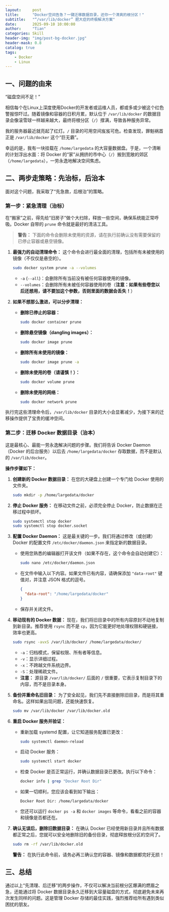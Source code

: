 ```yaml
---
layout:     post
title:      "Docker空间告急？一键迁移数据目录，还你一个清爽的根分区！"
subtitle:   "“/var/lib/docker” 肥大症的终极解决方案"
date:       2025-09-10 10:00:00
author:     "Tian"
categories: Skill
header-img: "img/post-bg-docker.jpg"
header-mask: 0.8
catalog: true
tags:
    - Docker
    - Linux
---
```


## 一、问题的由来

“磁盘空间不足！”

相信每个在Linux上深度使用Docker的开发者或运维人员，都或多或少被这个红色警报惊吓过。随着镜像和容器的日积月累，默认位于 `/var/lib/docker` 的数据目录会像滚雪球一样越来越大，最终将根分区（`/`）撑满，导致各种服务异常。

我的服务器最近就亮起了红灯。`/` 目录的可用空间岌岌可危。检查发现，罪魁祸首正是 `/var/lib/docker` 这个“巨无霸”。

幸运的是，我有一块挂载在 `/home/largedata` 的大容量数据盘。于是，一个清晰的计划浮出水面：将 Docker 的“家”从拥挤的市中心（`/`）搬到宽敞的郊区（`/home/largedata`），一劳永逸地解决空间焦虑。

## 二、两步走策略：先治标，后治本

面对这个问题，我采取了“先急救，后根治”的策略。

### **第一步：紧急清理（治标）**

在“搬家”之前，得先给“旧房子”做个大扫除，释放一些空间，确保系统能正常呼吸。Docker 自带的 `prune` 命令就是最好的清洁工具。

> **警告：** 下面的命令会删除未使用的资源，请在执行前确认没有需要保留的已停止容器或悬空镜像。

1.  **最强力的自动清理命令：**
    这个命令会进行最全面的清理，包括所有未被使用的镜像（不仅仅是悬空的）。

    ```bash
    sudo docker system prune -a --volumes
    ```

    *   `-a` (`--all`)：会删除所有当前没有被任何容器使用的镜像。
    *   `--volumes`：会删除所有未被任何容器使用的卷（**注意：如果有些卷您以后还想用，请不要加这个参数，否则里面的数据会丢失！**）

2.  **如果不想那么激进，可以分步清理：**

    *   **删除已停止的容器：**
        ```bash
        sudo docker container prune
        ```
    *   **删除悬空镜像（dangling images）：**
        ```bash
        sudo docker image prune
        ```
    *   **删除所有未使用的镜像：**
        ```bash
        sudo docker image prune -a
        ```
    *   **删除未使用的卷（请谨慎！）：**
        ```bash
        sudo docker volume prune
        ```
    *   **删除未使用的网络：**
        ```bash
        sudo docker network prune
        ```

执行完这些清理命令后，`/var/lib/docker` 目录的大小会显著减少，为接下来的迁移操作提供了宝贵的缓冲空间。

### **第二步：迁移 Docker 数据目录（治本）**

这是最核心、最能一劳永逸解决问题的步骤。我们将告诉 Docker Daemon（Docker 的后台服务）以后去 `/home/largedata/docker` 存取数据，而不是默认的 `/var/lib/docker`。

**操作步骤如下：**

1.  **创建新的 Docker 数据目录：**
    在您的大硬盘上创建一个专门给 Docker 使用的文件夹。

    ```bash
    sudo mkdir -p /home/largedata/docker
    ```

2.  **停止 Docker 服务：**
    在移动文件之前，必须完全停止 Docker，防止数据在迁移过程中损坏。

    ```bash
    sudo systemctl stop docker
    sudo systemctl stop docker.socket
    ```

3.  **配置 Docker Daemon：**
    这是最关键的一步。我们将通过修改（或创建）Docker 的配置文件 `/etc/docker/daemon.json` 来指定新的数据目录。

    *   使用您熟悉的编辑器打开该文件（如果不存在，这个命令会自动创建它）：
        ```bash
        sudo nano /etc/docker/daemon.json
        ```
    *   在文件中输入以下内容。如果文件已有内容，请确保添加 `"data-root"` 键值对，并注意 JSON 格式的逗号。
        ```json
        {
          "data-root": "/home/largedata/docker"
        }
        ```
    *   保存并关闭文件。

4.  **移动现有的 Docker 数据：**
    现在，我们将旧目录中的所有内容原封不动地复制到新目录。推荐使用 `rsync` 而不是 `cp`，因为它能更好地处理权限和硬链接，效率也更高。

    ```bash
    sudo rsync -avxS /var/lib/docker/ /home/largedata/docker/
    ```

    *   `-a`：归档模式，保留权限、所有者等信息。
    *   `-v`：显示详细过程。
    *   `-x`：不跨越文件系统边界。
    *   `-S`：处理稀疏文件。
    *   **注意：** 源目录 `/var/lib/docker/` 后面的 `/` 很重要，它表示复制目录下的内容，而不是目录本身。

5.  **备份并重命名旧目录：**
    为了安全起见，我们先不直接删除旧目录，而是将其重命名。这样如果出现问题，还能快速恢复。

    ```bash
    sudo mv /var/lib/docker /var/lib/docker.old
    ```

6.  **重启 Docker 服务并验证：**

    *   重新加载 systemd 配置，让它知道服务配置已更改：
        ```bash
        sudo systemctl daemon-reload
        ```
    *   启动 Docker 服务：
        ```bash
        sudo systemctl start docker
        ```
    *   检查 Docker 是否正常运行，并确认数据目录已更改。执行以下命令：
        ```bash
        docker info | grep "Docker Root Dir"
        ```
    *   如果一切顺利，您应该会看到如下输出：
        ```
        Docker Root Dir: /home/largedata/docker
        ```
    *   您还可以运行 `docker ps -a` 和 `docker images` 等命令，看看之前的容器和镜像是否都还在。

7.  **确认无误后，删除旧数据目录：**
    在确认 Docker 已经使用新目录并且所有数据都正常之后，您就可以安全地删除旧的备份目录，彻底释放根分区的空间了。

    ```bash
    sudo rm -rf /var/lib/docker.old
    ```

    **警告：** 在执行此命令前，请务必再三确认您的容器、镜像和数据都完好无损！

## 三、总结

通过以上“先清理、后迁移”的两步操作，不仅可以解决当前根分区爆满的燃眉之急，还能通过将 Docker 数据目录永久迁移到大容量磁盘的方式，彻底避免未来再次发生同样的问题。这是管理 Docker 存储的最佳实践，强烈推荐给所有遇到类似困扰的朋友。
